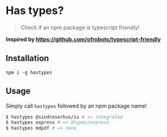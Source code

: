 # Has types?

> Check if an npm package is typescript friendly!

**Inspired by https://github.com/ofrobots/typescript-friendly**

## Installation

```
npm i -g hastypes
```

## Usage

Simply call `hastypes` followed by an npm package name!

```sh
$ hastypes @sindresorhus/is # => integrated
$ hastypes express # => @types/express
$ hastypes mdpdf # => none
```
